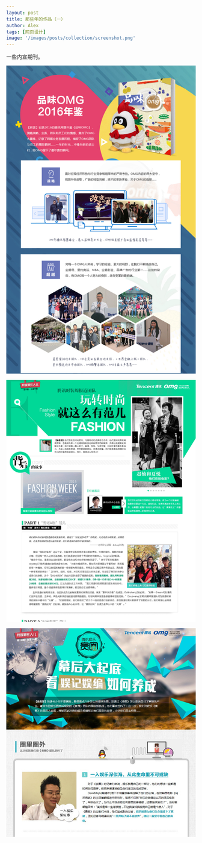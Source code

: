 ```yaml
---
layout: post
title: 那些年的作品（一）
author: Alex
tags: [网页设计]
image: '/images/posts/collection/screenshot.png'
---
```


一些内宣期刊。

![](/images/posts/collection/1.jpg)

![](/images/posts/collection/2.jpg)

![](/images/posts/collection/3.jpg)
